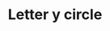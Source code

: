 ---
title: Letter y circle
tags: ["letter", "y", "circle", "round", "symbol", "shape", "logo"]
icon: letter-y-circle
svg: '<svg xmlns="http://www.w3.org/2000/svg" width="24" height="24" fill="none" viewBox="0 0 24 24" stroke-width="1.5" stroke-linecap="round" stroke-linejoin="round" stroke="currentColor"><circle cx="12" cy="12" r="9"/><path d="m9 8.25 3 4m3-4-3 4m0 0v4"/></svg>'
---